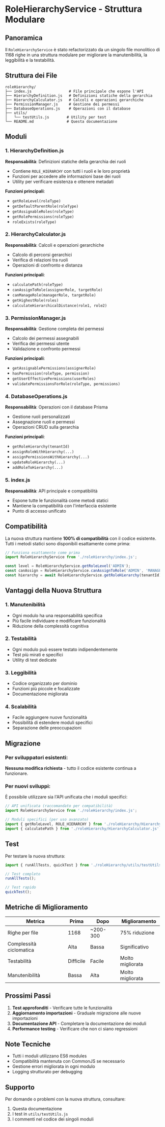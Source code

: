 # RoleHierarchyService - Struttura Modulare

## Panoramica

Il `RoleHierarchyService` è stato refactorizzato da un singolo file monolitico di 1168 righe in una struttura modulare per migliorare la manutenibilità, la leggibilità e la testabilità.

## Struttura dei File

```
roleHierarchy/
├── index.js                 # File principale che espone l'API
├── HierarchyDefinition.js   # Definizioni statiche della gerarchia
├── HierarchyCalculator.js   # Calcoli e operazioni gerarchiche
├── PermissionManager.js     # Gestione dei permessi
├── DatabaseOperations.js    # Operazioni con il database
├── utils/
│   └── testUtils.js        # Utility per test
└── README.md               # Questa documentazione
```

## Moduli

### 1. HierarchyDefinition.js
**Responsabilità**: Definizioni statiche della gerarchia dei ruoli
- Contiene `ROLE_HIERARCHY` con tutti i ruoli e le loro proprietà
- Funzioni per accedere alle informazioni base dei ruoli
- Utility per verificare esistenza e ottenere metadati

**Funzioni principali**:
- `getRoleLevel(roleType)`
- `getDefaultParentRole(roleType)`
- `getAssignableRoles(roleType)`
- `getRolePermissions(roleType)`
- `roleExists(roleType)`

### 2. HierarchyCalculator.js
**Responsabilità**: Calcoli e operazioni gerarchiche
- Calcolo di percorsi gerarchici
- Verifica di relazioni tra ruoli
- Operazioni di confronto e distanza

**Funzioni principali**:
- `calculatePath(roleType)`
- `canAssignToRole(assignerRole, targetRole)`
- `canManageRole(managerRole, targetRole)`
- `getHighestRole(roles)`
- `calculateHierarchicalDistance(role1, role2)`

### 3. PermissionManager.js
**Responsabilità**: Gestione completa dei permessi
- Calcolo dei permessi assegnabili
- Verifica dei permessi utente
- Validazione e confronto permessi

**Funzioni principali**:
- `getAssignablePermissions(assignerRole)`
- `hasPermission(roleType, permission)`
- `getUserEffectivePermissions(userRoles)`
- `validatePermissionsForRole(roleType, permissions)`

### 4. DatabaseOperations.js
**Responsabilità**: Operazioni con il database Prisma
- Gestione ruoli personalizzati
- Assegnazione ruoli e permessi
- Operazioni CRUD sulla gerarchia

**Funzioni principali**:
- `getRoleHierarchy(tenantId)`
- `assignRoleWithHierarchy(...)`
- `assignPermissionsWithHierarchy(...)`
- `updateRoleHierarchy(...)`
- `addRoleToHierarchy(...)`

### 5. index.js
**Responsabilità**: API principale e compatibilità
- Espone tutte le funzionalità come metodi statici
- Mantiene la compatibilità con l'interfaccia esistente
- Punto di accesso unificato

## Compatibilità

La nuova struttura mantiene **100% di compatibilità** con il codice esistente. Tutti i metodi statici sono disponibili esattamente come prima:

```javascript
// Funziona esattamente come prima
import RoleHierarchyService from './roleHierarchy/index.js';

const level = RoleHierarchyService.getRoleLevel('ADMIN');
const canAssign = RoleHierarchyService.canAssignToRole('ADMIN', 'MANAGER');
const hierarchy = await RoleHierarchyService.getRoleHierarchy(tenantId);
```

## Vantaggi della Nuova Struttura

### 1. **Manutenibilità**
- Ogni modulo ha una responsabilità specifica
- Più facile individuare e modificare funzionalità
- Riduzione della complessità cognitiva

### 2. **Testabilità**
- Ogni modulo può essere testato indipendentemente
- Test più mirati e specifici
- Utility di test dedicate

### 3. **Leggibilità**
- Codice organizzato per dominio
- Funzioni più piccole e focalizzate
- Documentazione migliorata

### 4. **Scalabilità**
- Facile aggiungere nuove funzionalità
- Possibilità di estendere moduli specifici
- Separazione delle preoccupazioni

## Migrazione

### Per sviluppatori esistenti:
**Nessuna modifica richiesta** - tutto il codice esistente continua a funzionare.

### Per nuovi sviluppi:
È possibile utilizzare sia l'API unificata che i moduli specifici:

```javascript
// API unificata (raccomandato per compatibilità)
import RoleHierarchyService from './roleHierarchy/index.js';

// Moduli specifici (per uso avanzato)
import { getRoleLevel, ROLE_HIERARCHY } from './roleHierarchy/HierarchyDefinition.js';
import { calculatePath } from './roleHierarchy/HierarchyCalculator.js';
```

## Test

Per testare la nuova struttura:

```javascript
import { runAllTests, quickTest } from './roleHierarchy/utils/testUtils.js';

// Test completo
runAllTests();

// Test rapido
quickTest();
```

## Metriche di Miglioramento

| Metrica | Prima | Dopo | Miglioramento |
|---------|-------|------|---------------|
| Righe per file | 1168 | ~200-300 | 75% riduzione |
| Complessità ciclomatica | Alta | Bassa | Significativo |
| Testabilità | Difficile | Facile | Molto migliorata |
| Manutenibilità | Bassa | Alta | Molto migliorata |

## Prossimi Passi

1. **Test approfonditi** - Verificare tutte le funzionalità
2. **Aggiornamento importazioni** - Graduale migrazione alle nuove importazioni
3. **Documentazione API** - Completare la documentazione dei moduli
4. **Performance testing** - Verificare che non ci siano regressioni

## Note Tecniche

- Tutti i moduli utilizzano ES6 modules
- Compatibilità mantenuta con CommonJS se necessario
- Gestione errori migliorata in ogni modulo
- Logging strutturato per debugging

## Supporto

Per domande o problemi con la nuova struttura, consultare:
1. Questa documentazione
2. I test in `utils/testUtils.js`
3. I commenti nel codice dei singoli moduli